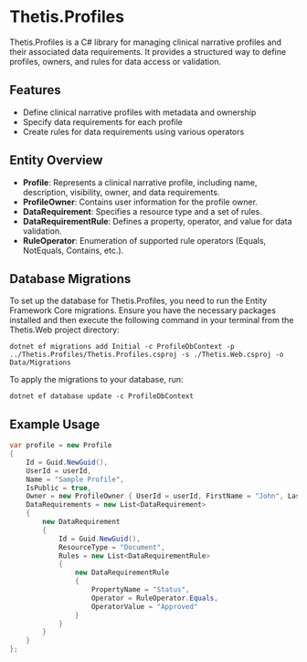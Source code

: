 # Thetis.Profiles

Thetis.Profiles is a C# library for managing clinical narrative profiles and their associated data requirements. It provides a structured way to define profiles, owners, and rules for data access or validation.

## Features

- Define clinical narrative profiles with metadata and ownership
- Specify data requirements for each profile
- Create rules for data requirements using various operators

## Entity Overview

- **Profile**: Represents a clinical narrative profile, including name, description, visibility, owner, and data requirements.
- **ProfileOwner**: Contains user information for the profile owner.
- **DataRequirement**: Specifies a resource type and a set of rules.
- **DataRequirementRule**: Defines a property, operator, and value for data validation.
- **RuleOperator**: Enumeration of supported rule operators (Equals, NotEquals, Contains, etc.).

## Database Migrations

To set up the database for Thetis.Profiles, you need to run the Entity Framework Core migrations. Ensure you have the necessary packages installed and then execute the following command in your terminal 
from the Thetis.Web project directory:

```shell
dotnet ef migrations add Initial -c ProfileDbContext -p ../Thetis.Profiles/Thetis.Profiles.csproj -s ./Thetis.Web.csproj -o Data/Migrations
```

To apply the migrations to your database, run:

```shell
dotnet ef database update -c ProfileDbContext
```

## Example Usage

```csharp
var profile = new Profile
{
    Id = Guid.NewGuid(),
    UserId = userId,
    Name = "Sample Profile",
    IsPublic = true,
    Owner = new ProfileOwner { UserId = userId, FirstName = "John", LastName = "Doe" },
    DataRequirements = new List<DataRequirement>
    {
        new DataRequirement
        {
            Id = Guid.NewGuid(),
            ResourceType = "Document",
            Rules = new List<DataRequirementRule>
            {
                new DataRequirementRule
                {
                    PropertyName = "Status",
                    Operator = RuleOperator.Equals,
                    OperatorValue = "Approved"
                }
            }
        }
    }
};